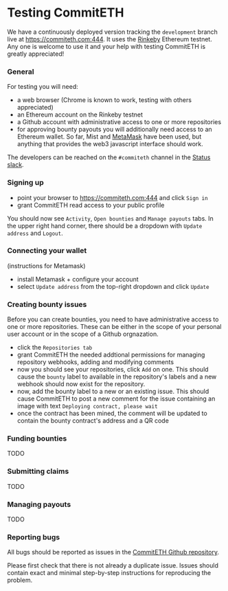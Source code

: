 # Testing CommitETH

We have a continuously deployed version tracking the `development` branch live at https://commiteth.com:444. It uses the [Rinkeby](https://rinkeby.io/) Ethereum testnet. Any one is welcome to use it and your help with testing CommitETH is greatly appreciated!

### General

For testing you will need:
* a web browser (Chrome is known to work, testing with others appreciated)
* an Ethereum account on the Rinkeby testnet
* a Github account with administrative access to one or more repositories
* for approving bounty payouts you will additionally need access to an Ethereum wallet. So far, Mist and [MetaMask](https://metamask.io/) have been used, but anything that provides the web3 javascript interface should work.

The developers can be reached on the `#commiteth` channel in the [Status slack](http://slack.status.im/).

### Signing up

* point your browser to https://commiteth.com:444 and click `Sign in`
* grant CommitETH read access to your public profile

You should now see `Activity`, `Open bounties` and `Manage payouts` tabs. In the upper right hand corner, there should be a dropdown with `Update address` and `Logout`.


### Connecting your wallet

(instructions for Metamask)
* install Metamask + configure your account
* select `Update address` from the top-right dropdown and click `Update`


### Creating bounty issues

Before you can create bounties, you need to have administrative access to one or more repositories. These can be either in the scope of your personal user account or in the scope of a Github orgnazation.

* click the `Repositories tab`
* grant CommitETH the needed addtional permissions for managing repository webhooks, adding and modifying comments
* now you should see your repositories, click `Add` on one. This should cause the `bounty` label to available in the repository's labels and a new webhook should now exist for the repository.
* now, add the bounty label to a new or an existing issue. This should cause CommitETH to post a new comment for the issue containing an image with text `Deploying contract, please wait`
* once the contract has been mined, the comment will be updated to contain the bounty contract's address and a QR code


### Funding bounties
TODO

### Submitting claims
TODO

### Managing payouts
TODO

### Reporting bugs

All bugs should be reported as issues in the [CommitETH Github repository](https://github.com/status-im/commiteth/issues).

Please first check that there is not already a duplicate issue. Issues should contain exact and minimal step-by-step instructions for reproducing the problem.
